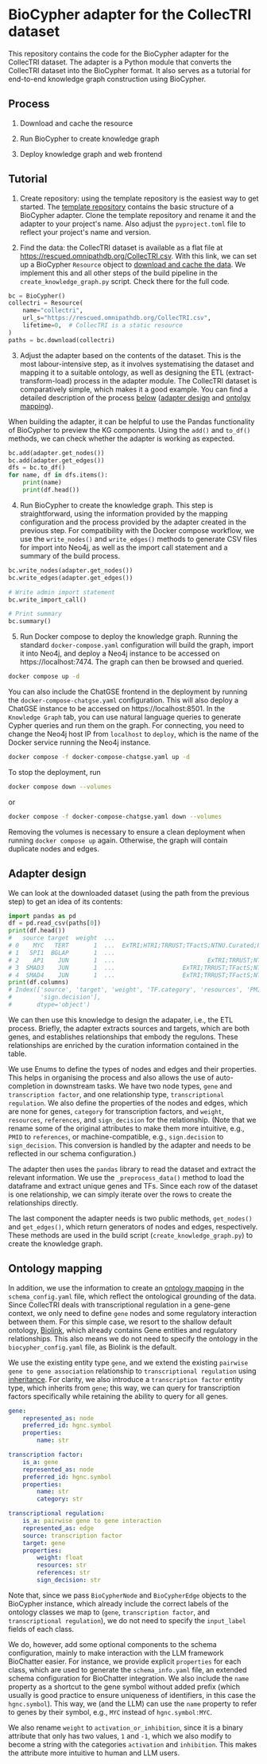 # BioCypher adapter for the CollecTRI dataset

This repository contains the code for the BioCypher adapter for the CollecTRI
dataset. The adapter is a Python module that converts the CollecTRI dataset into
the BioCypher format. It also serves as a tutorial for end-to-end knowledge
graph construction using BioCypher.

## Process

1. Download and cache the resource

2. Run BioCypher to create knowledge graph

3. Deploy knowledge graph and web frontend

## Tutorial

1. Create repository: using the template repository is the easiest way to get
started. The [template
repository](https://github.com/biocypher/project-template) contains the basic
structure of a BioCypher adapter. Clone the template repository and rename it
and the adapter to your project's name. Also adjust the `pyproject.toml` file to
reflect your project's name and version.

2. Find the data: the CollecTRI dataset is available as a flat file at
https://rescued.omnipathdb.org/CollecTRI.csv. With this link, we can set up a
BioCypher `Resource` object to [download and cache the
data](https://biocypher.org/api.html#download-and-cache-functionality). We
implement this and all other steps of the build pipeline in the
`create_knowledge_graph.py` script. Check there for the full code.

```python
bc = BioCypher()
collectri = Resource(
    name="collectri",
    url_s="https://rescued.omnipathdb.org/CollecTRI.csv",
    lifetime=0,  # CollecTRI is a static resource
)
paths = bc.download(collectri)
```

3. Adjust the adapter based on the contents of the dataset. This is the most
labour-intensive step, as it involves systematising the dataset and mapping it
to a suitable ontology, as well as designing the ETL (extract-transform-load)
process in the adapter module. The CollecTRI dataset is comparatively simple,
which makes it a good example. You can find a detailed description of the
process [below](#adapter-design) ([adapter design](#adapter-design) and [ontolgy
mapping](#ontology-mapping)).

When building the adapter, it can be helpful to use the Pandas functionality of
BioCypher to preview the KG components. Using the `add()` and `to_df()` methods,
we can check whether the adapter is working as expected.

```python
bc.add(adapter.get_nodes())
bc.add(adapter.get_edges())
dfs = bc.to_df()
for name, df in dfs.items():
    print(name)
    print(df.head())
```

4. Run BioCypher to create the knowledge graph. This step is straightforward,
using the information provided by the mapping configuration and the process
provided by the adapter created in the previous step. For compatibility with the
Docker compose workflow, we use the `write_nodes()` and `write_edges()` methods
to generate CSV files for import into Neo4j, as well as the import call
statement and a summary of the build process.

```python
bc.write_nodes(adapter.get_nodes())
bc.write_edges(adapter.get_edges())

# Write admin import statement
bc.write_import_call()

# Print summary
bc.summary()
```

5. Run Docker compose to deploy the knowledge graph. Running the standard
`docker-compose.yaml` configuration will build the graph, import it into Neo4j,
and deploy a Neo4j instance to be accessed on https://localhost:7474. The graph
can then be browsed and queried.

```bash
docker compose up -d
```

You can also include the ChatGSE frontend in the deployment by running the
`docker-compose-chatgse.yaml` configuration. This will also deploy a ChatGSE
instance to be accessed on https://localhost:8501. In the `Knowledge Graph` tab,
you can use natural language queries to generate Cypher queries and run them on
the graph. For connecting, you need to change the Neo4j host IP from `localhost`
to `deploy`, which is the name of the Docker service running the Neo4j instance.

```bash
docker compose -f docker-compose-chatgse.yaml up -d
```

To stop the deployment, run

```bash
docker compose down --volumes
```

or

```bash
docker compose -f docker-compose-chatgse.yaml down --volumes
```

Removing the volumes is necessary to ensure a clean deployment when running
`docker compose up` again. Otherwise, the graph will contain duplicate nodes and
edges.

## Adapter design

We can look at the downloaded dataset (using the path from the previous step) to
get an idea of its contents:

```python
import pandas as pd
df = pd.read_csv(paths[0])
print(df.head())
#   source target  weight  ...                                          resources                                               PMID       sign.decision
# 0    MYC   TERT       1  ...  ExTRI;HTRI;TRRUST;TFactS;NTNU.Curated;Pavlidis...  10022128;10491298;10606235;10637317;10723141;1...                PMID
# 1   SPI1  BGLAP       1  ...                                              ExTRI                                           10022617  default activation
# 2    AP1    JUN       1  ...                          ExTRI;TRRUST;NTNU.Curated  10022869;10037172;10208431;10366004;11281649;1...                PMID
# 3  SMAD3    JUN       1  ...                   ExTRI;TRRUST;TFactS;NTNU.Curated                                  10022869;12374795                PMID
# 4  SMAD4    JUN       1  ...                   ExTRI;TRRUST;TFactS;NTNU.Curated                                  10022869;12374795                PMID
print(df.columns)
# Index(['source', 'target', 'weight', 'TF.category', 'resources', 'PMID',
#        'sign.decision'],
#       dtype='object')
```

We can then use this knowledge to design the adapater, i.e., the ETL process.
Briefly, the adapter extracts sources and targets, which are both genes, and
establishes relationships that embody the regulons. These relationships are
enriched by the curation information contained in the table.

We use Enums to define the types of nodes and edges and their properties. This
helps in organising the process and also allows the use of auto-completion in
downstream tasks. We have two node types, `gene` and `transcription factor`, and
one relationship type, `transcriptional regulation`. We also define the
properties of the nodes and edges, which are none for genes, `category` for
transcription factors, and `weight`, `resources`, `references`, and
`sign_decision` for the relationship. (Note that we rename some of the original
attributes to make them more intuitive, e.g., `PMID` to `references`, or
machine-compatible, e.g., `sign.decision` to `sign_decision`. This conversion is
handled by the adapter and needs to be reflected in our schema configuration.)

The adapter then uses the `pandas` library to read the dataset and extract the
relevant information. We use the `_preprocess_data()` method to load the
dataframe and extract unique genes and TFs. Since each row of the dataset is one
relationship, we can simply iterate over the rows to create the relationships
directly.

The last component the adapter needs is two public methods, `get_nodes()` and
`get_edges()`, which return generators of nodes and edges, respectively. These
methods are used in the build script (`create_knowledge_graph.py`) to create the
knowledge graph.

## Ontology mapping

<!-- TODO doc links -->

In addition, we use the information to create an [ontology
mapping](https://biocypher.org/tutorial-ontology.html#using-ontologies-plain-biolink)
in the `schema_config.yaml` file, which reflect the ontological grounding of the
data.  Since CollecTRI deals with transcriptional regulation in a gene-gene
context, we only need to define `gene` nodes and some regulatory interaction
between them.  For this simple case, we resort to the shallow default ontology,
[Biolink](https://bioportal.bioontology.org/ontologies/BIOLINK?p=classes&conceptid=root),
which already contains Gene entities and regulatory relationships. This also
means we do not need to specify the ontology in the `biocypher_config.yaml`
file, as Biolink is the default.

We use the existing entity type `gene`, and we extend the existing `pairwise
gene to gene association` relationship to `transcriptional regulation` using
[inheritance](https://biocypher.org/tutorial-ontology.html#model-extensions).
For clarity, we also introduce a `transcription factor` entity type, which
inherits from `gene`; this way, we can query for transcription factors
specifically while retaining the ability to query for all genes.

```yaml
gene:
    represented_as: node
    preferred_id: hgnc.symbol
    properties:
        name: str

transcription factor:
    is_a: gene
    represented_as: node
    preferred_id: hgnc.symbol
    properties:
        name: str
        category: str

transcriptional regulation:
    is_a: pairwise gene to gene interaction
    represented_as: edge
    source: transcription factor
    target: gene
    properties:
        weight: float
        resources: str
        references: str
        sign_decision: str
```

Note that, since we pass `BioCypherNode` and `BioCypherEdge` objects to the
BioCypher instance, which already include the correct labels of the ontology
classes we map to (`gene`, `transcription factor`, and `transcriptional
regulation`), we do not need to specify the `input_label` fields of each class.

We do, however, add some optional components to the schema configuration, mainly
to make interaction with the LLM framework BioChatter easier. For instance, we
provide explicit `properties` for each class, which are used to generate the
`schema_info.yaml` file, an extended schema configuration for BioChatter
integration. We also include the `name` property as a shortcut to the gene
symbol without added prefix (which usually is good practice to ensure uniqueness
of identifiers, in this case the `hgnc.symbol`). This way, we (and the LLM) can
use the `name` property to refer to genes by their symbol, e.g., `MYC` instead
of `hgnc.symbol:MYC`.

We also rename `weight` to `activation_or_inhibition`, since it is a binary
attribute that only has two values, `1` and `-1`, which we also modify to become
a string with the categories `activation` and `inhibition`. This makes the
attribute more intuitive to human and LLM users.
